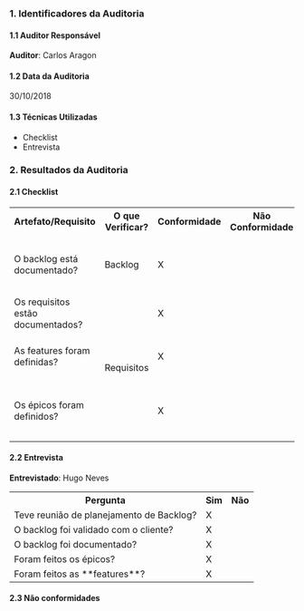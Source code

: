 ### 1. Identificadores da Auditoria

#### 1.1 Auditor Responsável

**Auditor**: Carlos Aragon

#### 1.2 Data da Auditoria

30/10/2018

#### 1.3 Técnicas Utilizadas

- Checklist
- Entrevista

### 2. Resultados da Auditoria

#### 2.1 Checklist

<table>
  <tr>
    <th>Artefato/Requisito</th>
    <th>O que Verificar?</th>
    <th>Conformidade</th>
    <th>Não Conformidade</th>
    <th>Observação</th>
    <th>Evidências</th>
  </tr>
<tr>
    <td>O backlog está documentado?</td>
    <td>Backlog</td>
    <td>X</td>
    <td></td>
    <td></td>
    <td>Pode ser encontrado em: https://github.com/MPS-FGA/Grimorio-do-Mestre/, no board Backlog</td>
  </tr>
  <tr>
    <td>Os requisitos estão documentados?</td>
    <td rowspan="3">Requisitos</td>
    <td>X</td>
    <td></td>
    <td></td>
    <td></td>
  </tr>
 <tr>
    <td>As features foram definidas?</td>
    <td>X</td>
    <td></td>
    <td></td>
    <td>Pode ser encontrado em: https://github.com/MPS-FGA/Grimorio-do-Mestre/</td>
  </tr>
 <tr>
    <td>Os épicos foram definidos?</td>
    <td>X</td>
    <td></td>
    <td></td>
    <td>Pode ser encontrado em: https://github.com/MPS-FGA/Grimorio-do-Mestre/, na lista de épicos</td>
  </tr>

</table>

#### 2.2 Entrevista

**Entrevistado**: Hugo Neves

<table>
  <tr>
    <th>Pergunta</th>
    <th>Sim</th>
    <th>Não</th>
  </tr>
<tr>
    <td>Teve reunião de planejamento de Backlog?</td>
    <td>X</td>
    <td></td>
  </tr>
  <tr>
    <td>O backlog foi validado com o cliente?</td>
    <td>X</td>
    <td></td>
  </tr>
  <tr>
    <td>O backlog foi documentado?</td>
    <td>X</td>
    <td></td>
  </tr>
  <tr>
    <td>Foram feitos os épicos?</td>
    <td>X</td>
    <td></td>
  </tr>
  <tr>
    <td>Foram feitos as **features**?</td>
    <td>X</td>
    <td></td>
  </tr>
  </table>

#### 2.3 Não conformidades
